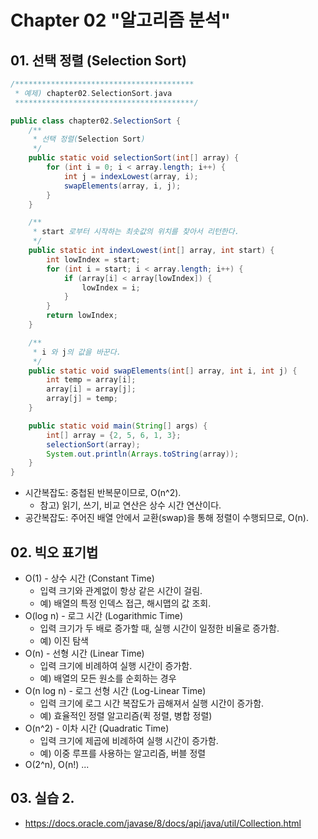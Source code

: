 # Chapter 02 "알고리즘 분석"

## 01. 선택 정렬 (Selection Sort)

```java
/****************************************
 * 예제) chapter02.SelectionSort.java
 ****************************************/

public class chapter02.SelectionSort {
    /**
     * 선택 정렬(Selection Sort)
     */
    public static void selectionSort(int[] array) {
        for (int i = 0; i < array.length; i++) {
            int j = indexLowest(array, i);
            swapElements(array, i, j);
        }
    }

    /**
     * start 로부터 시작하는 최솟값의 위치를 찾아서 리턴한다.
     */
    public static int indexLowest(int[] array, int start) {
        int lowIndex = start;
        for (int i = start; i < array.length; i++) {
            if (array[i] < array[lowIndex]) {
                lowIndex = i;
            }
        }
        return lowIndex;
    }

    /**
     * i 와 j의 값을 바꾼다.
     */
    public static void swapElements(int[] array, int i, int j) {
        int temp = array[i];
        array[i] = array[j];
        array[j] = temp;
    }

    public static void main(String[] args) {
        int[] array = {2, 5, 6, 1, 3};
        selectionSort(array);
        System.out.println(Arrays.toString(array));
    }
}
```

* 시간복잡도: 중첩된 반복문이므로, O(n^2).
    * 참고) 읽기, 쓰기, 비교 연산은 상수 시간 연산이다.
* 공간복잡도: 주어진 배열 안에서 교환(swap)을 통해 정렬이 수행되므로, O(n).


## 02. 빅오 표기법

* O(1) - 상수 시간 (Constant Time)
    * 입력 크기와 관계없이 항상 같은 시간이 걸림.
    * 예) 배열의 특정 인덱스 접근, 해시맵의 값 조회.
* O(log n) - 로그 시간 (Logarithmic Time)
    * 입력 크기가 두 배로 증가할 때, 실행 시간이 일정한 비율로 증가함.
    * 예) 이진 탐색
* O(n) - 선형 시간 (Linear Time)
    * 입력 크기에 비례하여 실행 시간이 증가함.
    * 예) 배열의 모든 원소를 순회하는 경우
* O(n log n) - 로그 선형 시간 (Log-Linear Time)
    * 입력 크기에 로그 시간 복잡도가 곱해져서 실행 시간이 증가함.
    * 예) 효율적인 정렬 알고리즘(퀵 정렬, 병합 정렬)
* O(n^2) - 이차 시간 (Quadratic Time)
    * 입력 크기에 제곱에 비례하여 실행 시간이 증가함.
    * 예) 이중 루프를 사용하는 알고리즘, 버블 정렬
* O(2^n), O(n!) ...

## 03. 실습 2.

* https://docs.oracle.com/javase/8/docs/api/java/util/Collection.html
